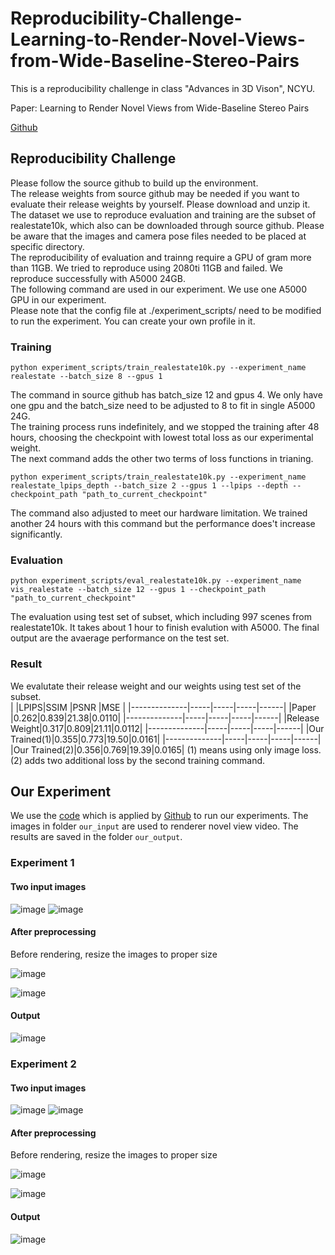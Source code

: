# Reproducibility-Challenge-Learning-to-Render-Novel-Views-from-Wide-Baseline-Stereo-Pairs

This is a reproducibility challenge in class "Advances in 3D Vison", NCYU.

Paper: Learning to Render Novel Views from Wide-Baseline Stereo Pairs

[Github](https://github.com/yilundu/cross_attention_renderer/tree/master)



## Reproducibility Challenge
Please follow the source github to build up the environment.  
The release weights from source github may be needed if you want to evaluate their release weights by yourself. Please download and unzip it.  
The dataset we use to reproduce evaluation and training are the subset of realestate10k, which also can be downloaded through source github. Please be aware that the images and camera pose files needed to be placed at specific directory.  
The reproducibility of evaluation and trainng require a GPU of gram more than 11GB. We tried to reproduce using 2080ti 11GB and failed. We reproduce successfully with A5000 24GB.  
The following command are used in our experiment. We use one A5000 GPU in our experiment.  
Please note that the config file at ./experiment_scripts/ need to be modified to run the experiment. You can create your own profile in it.  
  
### Training
```
python experiment_scripts/train_realestate10k.py --experiment_name realestate --batch_size 8 --gpus 1
```
The command in source github has batch_size 12 and gpus 4. We only have one gpu and the batch_size need to be adjusted to 8 to fit in single A5000 24G.  
The training process runs indefinitely, and we stopped the training after 48 hours, choosing the checkpoint with lowest total loss as our experimental weight.  
The next command adds the other two terms of loss functions in trianing.  
```
python experiment_scripts/train_realestate10k.py --experiment_name realestate_lpips_depth --batch_size 2 --gpus 1 --lpips --depth --checkpoint_path "path_to_current_checkpoint"
```
The command also adjusted to meet our hardware limitation. We trained another 24 hours with this command but the performance does't increase significantly.  

### Evaluation
```
python experiment_scripts/eval_realestate10k.py --experiment_name vis_realestate --batch_size 12 --gpus 1 --checkpoint_path "path_to_current_checkpoint"
```
The evaluation using test set of subset, which including 997 scenes from realestate10k. It takes about 1 hour to finish evalution with A5000. The final output are the avaerage performance on the test set.  

### Result
We evalutate their release weight and our weights using test set of the subset.  
|              |LPIPS|SSIM |PSNR |MSE   |
|--------------|-----|-----|-----|------|
|Paper         |0.262|0.839|21.38|0.0110|
|--------------|-----|-----|-----|------|
|Release Weight|0.317|0.809|21.11|0.0112|
|--------------|-----|-----|-----|------|
|Our Trained(1)|0.355|0.773|19.50|0.0161|
|--------------|-----|-----|-----|------|
|Our Trained(2)|0.356|0.769|19.39|0.0165|
(1) means using only image loss. (2) adds two additional loss by the second training command.


## Our Experiment

We use the [code](https://colab.research.google.com/drive/1PeL5oJ_eraLEdzTEVPLBwoM2pyv26WcU?usp=sharing) which is applied by [Github](https://github.com/yilundu/cross_attention_renderer/tree/master) to run our experiments.
The images in folder `our_input` are used to renderer novel view video. The results are saved in the folder `our_output`.

### Experiment 1

#### Two input images

![image](https://github.com/khliu0000/Reproducibility-Challenge-Learning-to-Render-Novel-Views-from-Wide-Baseline-Stereo-Pairs/blob/main/our_input/set1/1.jpg)
![image](https://github.com/khliu0000/Reproducibility-Challenge-Learning-to-Render-Novel-Views-from-Wide-Baseline-Stereo-Pairs/blob/main/our_input/set1/2.jpg)

#### After preprocessing

Before rendering, resize the images to proper size

![image](https://github.com/khliu0000/Reproducibility-Challenge-Learning-to-Render-Novel-Views-from-Wide-Baseline-Stereo-Pairs/blob/main/our_input/set1/process1.png)

![image](https://github.com/khliu0000/Reproducibility-Challenge-Learning-to-Render-Novel-Views-from-Wide-Baseline-Stereo-Pairs/blob/main/our_input/set1/process2.png)

#### Output

![image](https://github.com/khliu0000/Reproducibility-Challenge-Learning-to-Render-Novel-Views-from-Wide-Baseline-Stereo-Pairs/blob/main/our_output/set1_output.gif)

### Experiment 2

#### Two input images

![image](https://github.com/khliu0000/Reproducibility-Challenge-Learning-to-Render-Novel-Views-from-Wide-Baseline-Stereo-Pairs/blob/main/our_input/set2/1.jpg)
![image](https://github.com/khliu0000/Reproducibility-Challenge-Learning-to-Render-Novel-Views-from-Wide-Baseline-Stereo-Pairs/blob/main/our_input/set2/2.jpg)

#### After preprocessing

Before rendering, resize the images to proper size

![image](https://github.com/khliu0000/Reproducibility-Challenge-Learning-to-Render-Novel-Views-from-Wide-Baseline-Stereo-Pairs/blob/main/our_input/set2/process1.png)

![image](https://github.com/khliu0000/Reproducibility-Challenge-Learning-to-Render-Novel-Views-from-Wide-Baseline-Stereo-Pairs/blob/main/our_input/set2/process2.png)

#### Output

![image](https://github.com/khliu0000/Reproducibility-Challenge-Learning-to-Render-Novel-Views-from-Wide-Baseline-Stereo-Pairs/blob/main/our_output/set2_output.gif)

